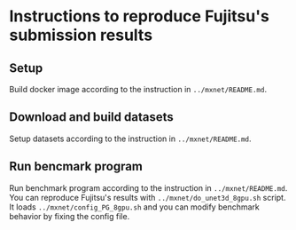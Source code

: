 # Instructions to reproduce Fujitsu's submission results

## Setup
Build docker image according to the instruction in `../mxnet/README.md`.

## Download and build datasets
Setup datasets according to the instruction in `../mxnet/README.md`.

## Run bencmark program
Run benchmark program according to the instruction in `../mxnet/README.md`.
You can reproduce Fujitsu's results with `../mxnet/do_unet3d_8gpu.sh` script. 
It loads `../mxnet/config_PG_8gpu.sh` and you can modify benchmark behavior
by fixing the config file.

